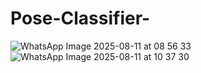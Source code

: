 # Pose-Classifier-

![WhatsApp Image 2025-08-11 at 08 56 33](https://github.com/user-attachments/assets/d8fa47e7-a5fc-4de5-8e23-bed2e0c88116)
![WhatsApp Image 2025-08-11 at 10 37 30](https://github.com/user-attachments/assets/a0592b59-0d70-4ab7-b91a-ac338b1f41c9)
